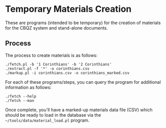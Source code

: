 # Temporary Materials Creation

These are programs (intended to be temporary) for the creation of materials for
the CBQZ system and stand-alone documents.

## Process

The process to create materials is as follows:

    ./fetch.pl -b '1 Corinthians' -b '2 Corinthians'
    ./extract.pl -f '*' -o corinthians.csv
    ./markup.pl -i corinthians.csv -o corinthians_marked.csv

For each of these programs/steps, you can query the program for additional information as follows:

    ./fetch --help
    ./fetch --man

Once complete, you'll have a marked-up materials data file (CSV) which should be ready to load in the database via the `~/tools/data/material_load.pl` program.
